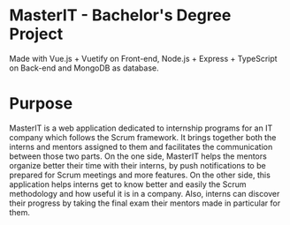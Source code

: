 # MasterIT - Bachelor's Degree Project

Made with Vue.js + Vuetify on Front-end, Node.js + Express + TypeScript on Back-end and MongoDB as database.

# Purpose

MasterIT is a web application dedicated to internship programs for an IT company which follows the Scrum framework. It brings together both the interns and mentors assigned to them and facilitates the communication between those two parts. 
On the one side, MasterIT helps the mentors organize better their time with their interns, by push notifications to be prepared for Scrum meetings and more features. On the other side, this application helps interns get to know better and easily the Scrum methodology and how useful it is in a company. Also, interns can discover their progress by taking the final exam their mentors made in particular for them.

